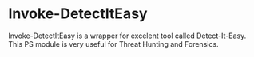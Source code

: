 # Invoke-DetectItEasy
Invoke-DetectItEasy is a wrapper for excelent tool called Detect-It-Easy. This PS module is very useful for Threat Hunting and Forensics.
